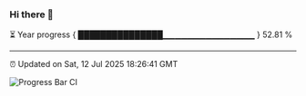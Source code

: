 ### Hi there 👋

⏳ Year progress { ███████████████▁▁▁▁▁▁▁▁▁▁▁▁▁▁▁ } 52.81 %

---

⏰ Updated on Sat, 12 Jul 2025 18:26:41 GMT

![Progress Bar CI](https://github.com/liununu/liununu/workflows/Progress%20Bar%20CI/badge.svg)
